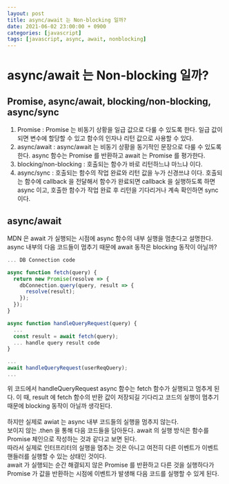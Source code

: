 ```yaml
---
layout: post
title: async/await 는 Non-blocking 일까?
date: 2021-06-02 23:00:00 + 0900
categories: [javascript]
tags: [javascript, async, await, nonblocking]
---
```


# async/await 는 Non-blocking 일까?

## Promise, async/await, blocking/non-blocking, async/sync

1. Promise : Promise 는 비동기 상황을 일급 값으로 다룰 수 있도록 한다. 일급 값이 되면 변수에 할당할 수 있고 함수의 인자나 리턴 값으로 사용할 수 있다.
2. async/await : async/await 는 비동기 상황을 동기적인 문장으로 다룰 수 있도록 한다. async 함수는 Promise 를 반환하고 await 는 Promise 를 평가한다.
3. blocking/non-blocking : 호출되는 함수가 바로 리턴하느냐 마느냐 이다.
4. async/sync : 호출되는 함수의 작업 완료와 리턴 값을 누가 신경쓰냐 이다. 호출되는 함수에 callback 을 전달해서 함수가 완료되면 callback 을 실행하도록 하면 async 이고, 호출한 함수가 작업 완료 후 리턴을 기다리거나 계속 확인하면 sync 이다.

## async/await
MDN 은 await 가 실행되는 시점에 async 함수의 내부 실행을 멈춘다고 설명한다. async 내부의 다음 코드들이 멈추기 때문에 await 동작은 blocking 동작이 아닐까?   
```javascript
... DB Connection code

async function fetch(query) {
  return new Promise(resolve => {
    dbConnection.query(query, result => {
      resolve(result);
    });
  });
}

async function handleQueryRequest(query) {
  ...
  const result = await fetch(query);
  ... handle query result code
}

...
await handleQueryRequest(userReqQuery);
...
```
위 코드에서 handleQueryRequest async 함수는 fetch 함수가 실행되고 멈추게 된다. 이 때, result 에 fetch 함수의 반환 값이 저장되길 기다리고 코드의 실행이 멈추기 때문에 blocking 동작이 아닐까 생각된다.  
<br/>
하지만 실제로 awiat 는 async 내부 코드들의 실행을 멈추지 않는다.   
보이지 않는 .then 을 통해 다음 코드들을 담아둔다. await 의 실행 방식은 함수를 Promise 체인으로 작성하는 것과 같다고 보면 된다.   
따라서 실제로 인터프리터의 실행을 멈추는 것은 아니고 여전히 다른 이벤트가 이벤트 핸들러를 실행할 수 있는 상태인 것이다.    
await 가 실행되는 순간 해결되지 않은 Promise 를 반환하고 다른 것을 실행하다가 Promise 가 값을 반환하는 시점에 이벤트가 발생해 다음 코드를 실행할 수 있게 된다.


